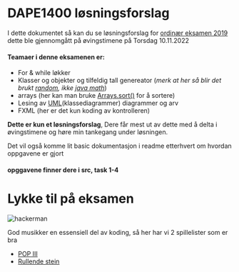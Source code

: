 # DAPE1400 løsningsforslag 

I dette dokumentet så kan du se løsningsforslag for [ordinær  eksamen 2019](https://oslomet.instructure.com/courses/24256/files/2788618?module_item_id=451146) dette ble gjennomgått på øvingstimene på Torsdag 10.11.2022 

#### Teamaer  i denne eksamenen er: 

* For & while løkker 
* Klasser og objekter og tilfeldig tall genereator (*merk at her så blir det brukt [random](https://docs.oracle.com/javase/8/docs/api/java/util/Random.html), ikke [java math](https://docs.oracle.com/javase/8/docs/api/java/lang/Math.html)*)
* arrays (her kan man bruke [Arrays.sort()](https://docs.oracle.com/javase/7/docs/api/java/util/Arrays.html) for å sortere)
* Lesing av [UML](https://en.wikipedia.org/wiki/Class_diagram)(klassediagrammer) diagrammer og arv
* FXML (her er det kun koding av kontrolleren)


**Dette er kun et løsningsforslag**, Dere får mest ut av dette med å delta i øvingstimene og høre min tankegang under løsningen. 

Det vil også komme lit basic dokumentasjon i readme etterhvert om hvordan oppgavene er gjort

#### opggavene finner dere i src, task 1-4

# Lykke til på eksamen

![hackerman](https://media0.giphy.com/media/3knKct3fGqxhK/giphy.gif)


God musikker en essensiell del av koding, så her har vi 2 spillelister som er bra 
* [POP III](https://open.spotify.com/playlist/5K2rk53f4LxzsRnIXmqbZJ?si=84f3607999b3420e)
* [Rullende stein](https://open.spotify.com/playlist/0l5y5vtuUtBnsi3D4o20cZ?si=0d5d90b7ed7942aa)
